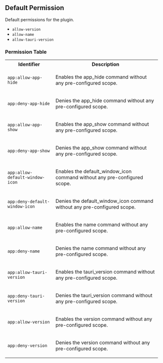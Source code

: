 ## Default Permission

Default permissions for the plugin.

- `allow-version`
- `allow-name`
- `allow-tauri-version`

### Permission Table 

<table>
<tr>
<th>Identifier</th>
<th>Description</th>
</tr>


<tr>
<td>

`app:allow-app-hide`

</td>
<td>

Enables the app_hide command without any pre-configured scope.

</td>
</tr>

<tr>
<td>

`app:deny-app-hide`

</td>
<td>

Denies the app_hide command without any pre-configured scope.

</td>
</tr>

<tr>
<td>

`app:allow-app-show`

</td>
<td>

Enables the app_show command without any pre-configured scope.

</td>
</tr>

<tr>
<td>

`app:deny-app-show`

</td>
<td>

Denies the app_show command without any pre-configured scope.

</td>
</tr>

<tr>
<td>

`app:allow-default-window-icon`

</td>
<td>

Enables the default_window_icon command without any pre-configured scope.

</td>
</tr>

<tr>
<td>

`app:deny-default-window-icon`

</td>
<td>

Denies the default_window_icon command without any pre-configured scope.

</td>
</tr>

<tr>
<td>

`app:allow-name`

</td>
<td>

Enables the name command without any pre-configured scope.

</td>
</tr>

<tr>
<td>

`app:deny-name`

</td>
<td>

Denies the name command without any pre-configured scope.

</td>
</tr>

<tr>
<td>

`app:allow-tauri-version`

</td>
<td>

Enables the tauri_version command without any pre-configured scope.

</td>
</tr>

<tr>
<td>

`app:deny-tauri-version`

</td>
<td>

Denies the tauri_version command without any pre-configured scope.

</td>
</tr>

<tr>
<td>

`app:allow-version`

</td>
<td>

Enables the version command without any pre-configured scope.

</td>
</tr>

<tr>
<td>

`app:deny-version`

</td>
<td>

Denies the version command without any pre-configured scope.

</td>
</tr>
</table>

